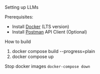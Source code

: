 Setting up LLMs

Prerequisites:
- Install [Docker](https://docs.docker.com/engine/install/) (LTS version)
- Install [Postman](https://www.postman.com/downloads/) API Client (Optional)


How to build

1) docker compose build --progress=plain
2) docker compose up

Stop docker images
`docker-compose down`